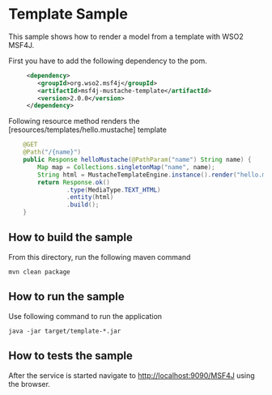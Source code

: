 # Template Sample

This sample shows how to render a model from a template with WSO2 MSF4J.

First you have to add the following dependency to the pom.

```xml
     <dependency>
        <groupId>org.wso2.msf4j</groupId>
        <artifactId>msf4j-mustache-template</artifactId>
        <version>2.0.0</version>
     </dependency>
```

Following resource method renders the [resources/templates/hello.mustache] template

```java
    @GET
    @Path("/{name}")
    public Response helloMustache(@PathParam("name") String name) {
        Map map = Collections.singletonMap("name", name);
        String html = MustacheTemplateEngine.instance().render("hello.mustache", map);
        return Response.ok()
                .type(MediaType.TEXT_HTML)
                .entity(html)
                .build();
    }
```

## How to build the sample

From this directory, run the following maven command

```
mvn clean package
```

## How to run the sample

Use following command to run the application

```
java -jar target/template-*.jar
```

## How to tests the sample

After the service is started navigate to [http://localhost:9090/MSF4J](http://localhost:9090/MSF4J) using the browser.
